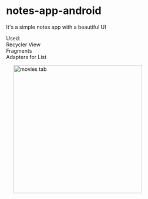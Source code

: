 # notes-app-android
It's a simple notes app with a beautiful UI

Used: </br>
Recycler View </br>
Fragments </br>
Adapters for List </br>


<img src="https://user-images.githubusercontent.com/53833059/73547269-95de1780-4464-11ea-9032-bafb7d1e36a9.jpg" width="350" title="movies tab" hspace=20>
